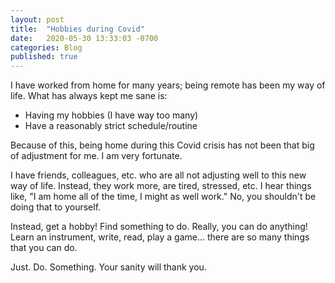 ```yaml
---
layout: post
title:  "Hobbies during Covid"
date:   2020-05-30 13:33:03 -0700
categories: Blog
published: true
---
```

I have worked from home for many years; being remote has been my way of life. What has always kept me sane is:

* Having my hobbies (I have way too many)
* Have a reasonably strict schedule/routine

Because of this, being home during this Covid crisis has not been that big of adjustment for me. I am very fortunate.

I have friends, colleagues, etc. who are all not adjusting well to this new way of life. Instead, they work more, are tired, stressed, etc. I hear things like, "I am home all of the time, I might as well work." No, you shouldn't be doing that to yourself.

Instead, get a hobby! Find something to do. Really, you can do anything! Learn an instrument, write, read, play a game... there are so many things that you can do.

Just. Do. Something. Your sanity will thank you.